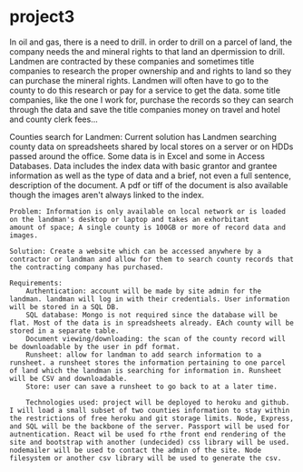 # project3

In oil and gas, there is a need to drill. in order to drill on a parcel of land, the company needs the and mineral rights to that land an dpermission to drill. Landmen are contracted by these companies and sometimes title companies to research the proper ownership and and rights to land so they can purchase the mineral rights. Landmen will often have to go to the county to do this research or pay for a service to get the data. some title companies, like the one I work for, purchase the records so they can search through the data and save the title companies money on travel and hotel and county clerk fees...

Counties search for Landmen:
	Current solution has Landmen searching county data on spreadsheets shared by local stores on a server or on HDDs passed around the office. Some data is in Excel and some in Access Databases. Data includes the index data with basic grantor and grantee information as well as the type of data and a brief, not even a full sentence, description of the document. A pdf or tiff of the document is also available though the images aren't always linked to the index.

	Problem: Information is only available on local network or is loaded on the landman's desktop or laptop and takes an exhorbitant 
	amount of space; A single county is 100GB or more of record data and images. 

	Solution: Create a website which can be accessed anywhere by a contractor or landman and allow for them to search county records that the contracting company has purchased.

	Requirements: 
		Authentication: account will be made by site admin for the landman. landman will log in with their credentials. User information will be stored in a SQL DB.
		SQL database: Mongo is not required since the database will be flat. Most of the data is in spreadsheets already. EAch county will be stored in a separate table.
		Document viewing/downloading: the scan of the county record will be downloadable by the user in pdf format.
		Runsheet: allow for landman to add search information to a runsheet. a runsheet stores the information pertaining to one parcel of land which the landman is searching for information in. Runsheet will be CSV and downloadable.
		Store: user can save a runsheet to go back to at a later time.

        Technologies used: project will be deployed to heroku and github. I will load a small subset of two counties information to stay within the restrictions of free heroku and git storage limits. Node, Express, and SQL will be the backbone of the server. Passport will be used for autnentication. React wil be used fo rthe front end rendering of the site and bootstrap with another (undecided) css library will be used. nodemailer will be used to contact the admin of the site. Node filesystem or another csv library will be used to generate the csv.